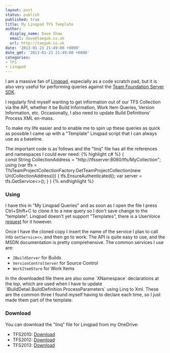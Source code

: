 ```yaml
---
layout: post
status: publish
published: true
title: My Linqpad TFS Template
author:
  display_name: Dave Shaw
  email: dave@taeguk.co.uk
  url: http://taeguk.co.uk
date: '2013-01-23 21:49:00 +0000'
date_gmt: '2013-01-23 21:49:00 +0000'
categories:
- TFS
- Linqpad
---
```

I am a massive fan of [Linqpad](http://linqpad.net), especially as a code scratch pad, but it is also very useful for performing queries against the [Team Foundation Server SDK](http://msdn.microsoft.com/en-us/library/bb130146(v=vs.110).aspx).

I regularly find myself wanting to get information out of our TFS Collection via the API, whether it be Build Information, Work Item Queries, Version Information, etc. Occasionally, I also need to update Build Definitions' Process XML en-mass.

To make my life easier and to enable me to spin up these queries as quick as possible I came up with a "Template" Linqpad script that I can always use as a baseline.

The important code is as follows and the "linq" file has all the references and namespaces I could ever need:
{% highlight c# %}
{<br />
    const String CollectionAddress = "http://tfsserver:8080/tfs/MyCollection";
    using (var tfs = TfsTeamProjectCollectionFactory.GetTeamProjectCollection(new Uri(CollectionAddress)))
    {
        tfs.EnsureAuthenticated();
        var server = tfs.GetService<>();
    }
}
{% endhighlight %}

### Using
I have this in "My Linqpad Queries" and as soon as I open the file I press Ctrl+Shift+C to clone it to a new query so I don't save change to the "template". Linqpad doesn't yet support "Templates", there is a UserVoice [request](http://linqpad.uservoice.com/forums/18302-linqpad-feature-suggestions/suggestions/1567811-define-query-templates) for it however.

Once I have the cloned copy I insert the name of the service I plan to call into `GetService<>`, and then go to work. The API is quite easy to use, and the MSDN documentation is pretty comprehensive. The common services I use are:

 - `IBuildServer` for Builds
 - `VersionControlServer` for Source Control
 - `WorkItemStore` for Work Items
<p>In the downloaded file there are also some `XNamespace` declarations at the top, which are used when I have to update `IBuildDetail.BuildDefinition.ProcessParameters` using Linq to Xml. These are the common three I found myself having to declare each time, so I just made them part of the template.

### Download

You can download the "linq" file for Linqpad from my OneDrive:
 - TFS2010: [Download](http://sdrv.ms/14azPrs)
 - TFS2012: [Download](http://sdrv.ms/ZvvXgZ)
 - TFS2013: [Download](http://sdrv.ms/149bA0S)
